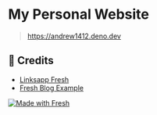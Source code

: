 # My Personal Website
> https://andrew1412.deno.dev

## 🏅 Credits

- [Linksapp Fresh](https://github.com/commune-os/linksapp-fresh)
- [Fresh Blog Example](https://github.com/denoland/fresh-blog-example)

[![Made with Fresh](https://fresh.deno.dev/fresh-badge.svg)](https://fresh.deno.dev)
